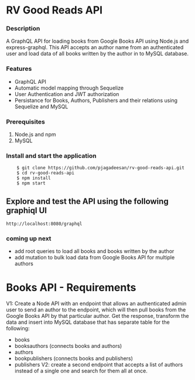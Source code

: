 # RV Good Reads API

### Description

A GraphQL API for loading books from Google Books API using Node.js and express-graphql.
This API accepts an author name from an authenticated user and load data of all books written by the author in to MySQL database.

### Features

- GraphQL API
- Automatic model mapping through Sequelize
- User Authentication and JWT authorization
- Persistance for Books, Authors, Publishers and their relations using Sequelize and MySQL

### Prerequisites

1. Node.js and npm
2. MySQL

### Install and start the application

```
    $ git clone https://github.com/pjagadeesan/rv-good-reads-api.git
    $ cd rv-good-reads-api
    $ npm install
    $ npm start
```

## Explore and test the API using the following graphiql UI

```
http://localhost:8080/graphql
```

### coming up next

- add root queries to load all books and books written by the author
- add mutation to bulk load data from Google Books API for multiple authors

# Books API - Requirements

V1: Create a Node API with an endpoint that allows an authenticated admin user to send an author to the endpoint, which will then pull books from the Google Books API by that particular author. Get the response, transform the data and insert into MySQL database that has separate table for the following:

- books
- booksauthors (connects books and authors)
- authors
- bookpublishers (connects books and publishers)
- publishers
  V2: create a second endpoint that accepts a list of authors instead of a single one and search for them all at once.
